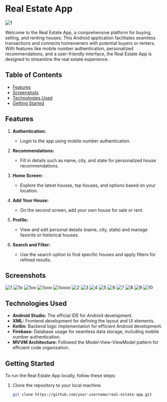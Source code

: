 # Real Estate App
![1](https://github.com/Atharva-jain/RealEstate-Kotlin-/assets/84101268/bb0536cb-1fe1-4185-8f3e-782127ca5853)

Welcome to the Real Estate App, a comprehensive platform for buying, selling, and renting houses. This Android application facilitates seamless transactions and connects homeowners with potential buyers or renters. With features like mobile number authentication, personalized recommendations, and a user-friendly interface, the Real Estate App is designed to streamline the real estate experience.

## Table of Contents

- [Features](#features)
- [Screenshots](#screenshots)
- [Technologies Used](#technologies-used)
- [Getting Started](#getting-started)

## Features

1. **Authentication:**
   - Login to the app using mobile number authentication.

2. **Recommendations:**
   - Fill in details such as name, city, and state for personalized house recommendations.

3. **Home Screen:**
   - Explore the latest houses, top houses, and options based on your location.

4. **Add Your House:**
   - On the second screen, add your own house for sale or rent.

5. **Profile:**
   - View and edit personal details (name, city, state) and manage favorite or historical houses.

6. **Search and Filter:**
   - Use the search option to find specific houses and apply filters for refined results.

## Screenshots
![1](https://github.com/Atharva-jain/RealEstate-Kotlin-/assets/84101268/061a8aec-b86a-4aa3-b14d-ebec440f583e)
![1o](https://github.com/Atharva-jain/RealEstate-Kotlin-/assets/84101268/726e38fb-70fb-421d-b3e2-f379d8d23873)
![1oo](https://github.com/Atharva-jain/RealEstate-Kotlin-/assets/84101268/b811d4b8-cb90-4f39-9d1b-0fd5e4328899)
![1ooo](https://github.com/Atharva-jain/RealEstate-Kotlin-/assets/84101268/172b0e30-5168-4a87-b5dc-bd78d3a739f0)
![1oooo](https://github.com/Atharva-jain/RealEstate-Kotlin-/assets/84101268/a4e6bb12-0d28-45b3-8aa1-37a06f1a31e4)
![2](https://github.com/Atharva-jain/RealEstate-Kotlin-/assets/84101268/24850cbb-4f8e-4a66-83a9-36ae975665bc)
![3](https://github.com/Atharva-jain/RealEstate-Kotlin-/assets/84101268/beec32e5-1438-48a6-a2f1-59918b9658b7)
![4](https://github.com/Atharva-jain/RealEstate-Kotlin-/assets/84101268/2a95721c-513b-47c0-b0ca-ebe5e0961ff3)
![5](https://github.com/Atharva-jain/RealEstate-Kotlin-/assets/84101268/40927788-ca0b-441a-80aa-47d01f2647e9)
![6](https://github.com/Atharva-jain/RealEstate-Kotlin-/assets/84101268/aec5d513-3a7b-4bff-aa68-66ac27605226)
![7](https://github.com/Atharva-jain/RealEstate-Kotlin-/assets/84101268/8f164fb0-cc81-4896-bdd9-4f95e6e4d580)
![8](https://github.com/Atharva-jain/RealEstate-Kotlin-/assets/84101268/5677b5c8-f8f5-4003-aeb5-29c204e335fd)
![9](https://github.com/Atharva-jain/RealEstate-Kotlin-/assets/84101268/fd60223c-e0a8-4b2e-9ef7-37a3ad08ad50)
![10](https://github.com/Atharva-jain/RealEstate-Kotlin-/assets/84101268/d112c0dc-dc39-4898-94b3-174dab4b9724)


<!-- Add more screenshots and captions as needed -->

## Technologies Used

- **Android Studio:** The official IDE for Android development.
- **XML:** Frontend development for defining the layout and UI elements.
- **Kotlin:** Backend logic implementation for efficient Android development.
- **Firebase:** Database usage for seamless data storage, including mobile number authentication.
- **MVVM Architecture:** Followed the Model-View-ViewModel pattern for efficient code organization.

## Getting Started

To run the Real Estate App locally, follow these steps:

1. Clone the repository to your local machine.
   ```bash
   git clone https://github.com/your-username/real-estate-app.git
